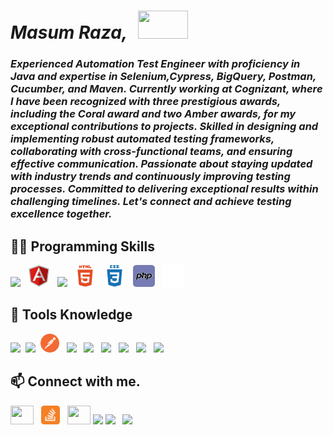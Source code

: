 # <i>Masum Raza,</i> <img height="45" style="padding: 0em; margin-left: 10px;" src="https://1.bp.blogspot.com/-kP6bmmixhvg/YDbA3kZ-75I/AAAAAAAA4Os/YS5VBD0fGnMgMteNDso4OWSsD-alvMyhgCLcBGAsYHQ/s0/Flag_of_India.gif" width="80" />



### <i>Experienced Automation Test Engineer with proficiency in Java and expertise in Selenium,Cypress, BigQuery, Postman, Cucumber, and Maven. Currently working at Cognizant, where I have been recognized with three prestigious awards, including the Coral award and two Amber awards, for my exceptional contributions to projects. Skilled in designing and implementing robust automated testing frameworks, collaborating with cross-functional teams, and ensuring effective communication. Passionate about staying updated with industry trends and continuously improving testing processes. Committed to delivering exceptional results within challenging timelines. Let's connect and achieve testing excellence together.</i>

## 👩‍💻 Programming Skills 
[<img height="35" src="https://upload.wikimedia.org/wikipedia/en/3/30/Java_programming_language_logo.svg" />](https://www.oracle.com/in/java/) &nbsp;
[<img height="35" src="https://raw.githubusercontent.com/masumrazait/AT_Project_MyStd/main/src/test/java/com/myStudent/testData/angularjs.svg" />](https://www.w3schools.com/angular/angular_intro.asp) &nbsp;
[<img height="35" src="https://upload.wikimedia.org/wikipedia/commons/c/c3/Python-logo-notext.svg"/>](https://docs.python.org/3/tutorial/) &nbsp;
[<img height="35" src="https://raw.githubusercontent.com/masumrazait/AT_Project_MyStd/main/src/test/java/com/myStudent/testData/html5.svg" />](https://www.w3schools.com/html/default.asp/) &nbsp;
[<img height="35" src="https://raw.githubusercontent.com/masumrazait/AT_Project_MyStd/main/src/test/java/com/myStudent/testData/css3.svg" />](https://www.w3schools.com/css/default.asp) &nbsp;
[<img height="35" src="https://raw.githubusercontent.com/masumrazait/AT_Project_MyStd/main/src/test/java/com/myStudent/testData/php.svg" />](https://www.w3schools.com/php/default.asp) &nbsp;
[<img height="35" src="https://raw.githubusercontent.com/masumrazait/AT_Project_MyStd/main/src/test/java/com/myStudent/testData/Animation.gif" />](https://www.w3schools.com/bootstrap5/index.php) &nbsp;

## 🧰 Tools Knowledge 
[<img height="30" src="https://upload.wikimedia.org/wikipedia/commons/thumb/9/9f/Selenium_logo.svg/1920px-Selenium_logo.svg.png" />](https://www.selenium.dev/documentation/webdriver/getting_started/)&nbsp;
[<img height="30" src="https://codecept.io/img/testcafe.png" />](https://testcafe.io/documentation/402634/guides)&nbsp;
[<img height="30" src="https://raw.githubusercontent.com/masumrazait/AT_Project_MyStd/main/src/test/java/com/myStudent/testData/postman.svg" />](https://learning.postman.com/docs/publishing-your-api/documenting-your-api/)&nbsp;&nbsp;
[<img height="30" src="https://upload.wikimedia.org/wikipedia/commons/thumb/5/52/Apache_Maven_logo.svg/1920px-Apache_Maven_logo.svg.png" />](https://maven.apache.org/guides/)&nbsp;&nbsp;
[<img height="30" src="https://upload.wikimedia.org/wikipedia/commons/thumb/e/e3/Jenkins_logo_with_title.svg/1920px-Jenkins_logo_with_title.svg.png" />](https://www.jenkins.io/doc/)&nbsp;&nbsp;
[<img height="30" src="https://upload.wikimedia.org/wikipedia/commons/thumb/e/e0/Git-logo.svg/1280px-Git-logo.svg.png" />](https://github.com)&nbsp;&nbsp;
[<img height="30" src="https://upload.wikimedia.org/wikipedia/en/thumb/d/dd/MySQL_logo.svg/800px-MySQL_logo.svg.png" />](https://www.w3schools.com/sql/default.asp)&nbsp;&nbsp;
[<img height="30" src="https://upload.wikimedia.org/wikipedia/commons/thumb/d/d2/Microsoft_365.svg/1920px-Microsoft_365.svg.png" />](https://www.makeuseof.com/tag/microsoft-office-tutorials-courses/)&nbsp;&nbsp;
[<img height="30" src="https://upload.wikimedia.org/wikipedia/commons/thumb/3/35/Tux.svg/1200px-Tux.svg.png" />](https://www.linux.org/)

## 📫 Connect with me.
[<img height="30" width="37" src = "https://cdn.worldvectorlogo.com/logos/gmail-icon-2.svg">](mailto:masumrazait@gmail.com) &nbsp;
[<img height="30" src="https://raw.githubusercontent.com/masumrazait/AT_Project_MyStd/main/src/test/java/com/myStudent/testData/stackoverflow.svg" />](https://stackoverflow.com/users/12569370/masum-raza) &nbsp;
[<img height="30" width="37" src = "https://cdn.worldvectorlogo.com/logos/youtube-icon.svg">](https://www.youtube.com/) 
[<img height="30" src="https://cdn.worldvectorlogo.com/logos/twitter-6.svg" />](https://mobile.twitter.com/masum_raza_)
[<img height="30" src="https://cdn.worldvectorlogo.com/logos/linkedin-icon-2.svg" />](https://www.linkedin.com/in/masum-raza-32545269/) &nbsp;
[<img height="30" src="https://cdn.worldvectorlogo.com/logos/telegram.svg" />](https://t.me/CEMKIT1526)



<!--
**masumrazait/masumrazait** is a ✨ _special_ ✨ repository because its `README.md` (this file) appears on your GitHub profile.

Here are some ideas to get you started:

- 🔭 I’m currently working on ...
- 🌱 I’m currently learning ...
- 👯 I’m looking to collaborate on ...
- 🤔 I’m looking for help with ...
- 💬 Ask me about ...
- 📫 How to reach me: ...
- 😄 Pronouns: ...
- ⚡ Fun fact: ...
-->
